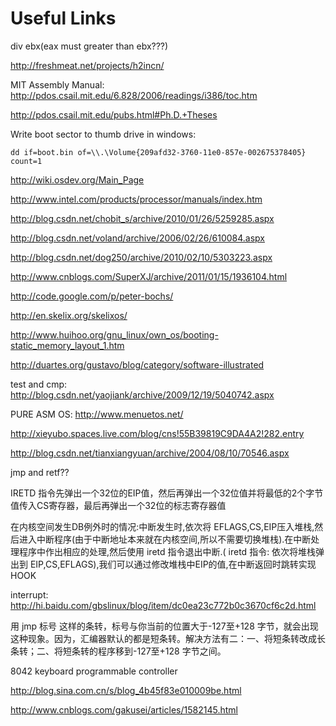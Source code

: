 # Useful Links #

div ebx(eax must greater than ebx???)

http://freshmeat.net/projects/h2incn/

MIT Assembly Manual:
http://pdos.csail.mit.edu/6.828/2006/readings/i386/toc.htm

http://pdos.csail.mit.edu/pubs.html#Ph.D.+Theses

Write boot sector to thumb drive in windows:

```
dd if=boot.bin of=\\.\Volume{209afd32-3760-11e0-857e-002675378405} count=1
```


http://wiki.osdev.org/Main_Page

http://www.intel.com/products/processor/manuals/index.htm

http://blog.csdn.net/chobit_s/archive/2010/01/26/5259285.aspx

http://blog.csdn.net/voland/archive/2006/02/26/610084.aspx

http://blog.csdn.net/dog250/archive/2010/02/10/5303223.aspx

http://www.cnblogs.com/SuperXJ/archive/2011/01/15/1936104.html


http://code.google.com/p/peter-bochs/

http://en.skelix.org/skelixos/

http://www.huihoo.org/gnu_linux/own_os/booting-static_memory_layout_1.htm

http://duartes.org/gustavo/blog/category/software-illustrated

test and cmp: http://blog.csdn.net/yaojiank/archive/2009/12/19/5040742.aspx


PURE ASM OS:
http://www.menuetos.net/

http://xieyubo.spaces.live.com/blog/cns!55B39819C9DA4A2!282.entry

http://blog.csdn.net/tianxiangyuan/archive/2004/08/10/70546.aspx

jmp and retf??

IRETD 指令先弹出一个32位的EIP值，然后再弹出一个32位值并将最低的2个字节值传入CS寄存器，最后再弹出一个32位的标志寄存器值

在内核空间发生DB例外时的情况:中断发生时,依次将 EFLAGS,CS,EIP压入堆栈,然后进入中断程序(由于中断地址本来就在内核空间,所以不需要切换堆栈).在中断处理程序中作出相应的处理,然后使用 iretd 指令退出中断.( iretd 指令: 依次将堆栈弹出到 EIP,CS,EFLAGS),我们可以通过修改堆栈中EIP的值,在中断返回时跳转实现HOOK

interrupt: http://hi.baidu.com/gbslinux/blog/item/dc0ea23c772b0c3670cf6c2d.html

用   jmp   标号   这样的条转，标号与你当前的位置大于-127至+128   字节，就会出现这种现象。因为，汇编器默认的都是短条转。解决方法有二：一、将短条转改成长条转；二、将短条转的程序移到-127至+128   字节之间。


8042 keyboard programmable controller

http://blog.sina.com.cn/s/blog_4b45f83e010009be.html

http://www.cnblogs.com/gakusei/articles/1582145.html